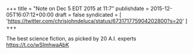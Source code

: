 +++
title = "Note on Dec 5 EDT 2015 at 11:7"
publishdate = 2015-12-05T16:07:12+00:00
draft = false
syndicated = [ 'https://twitter.com/chrisjohndeluca/status/673171775904202800?s=20' ]
+++

The best science fiction, as picked by 20 A.I. experts https://t.co/wSImhwaAbK
